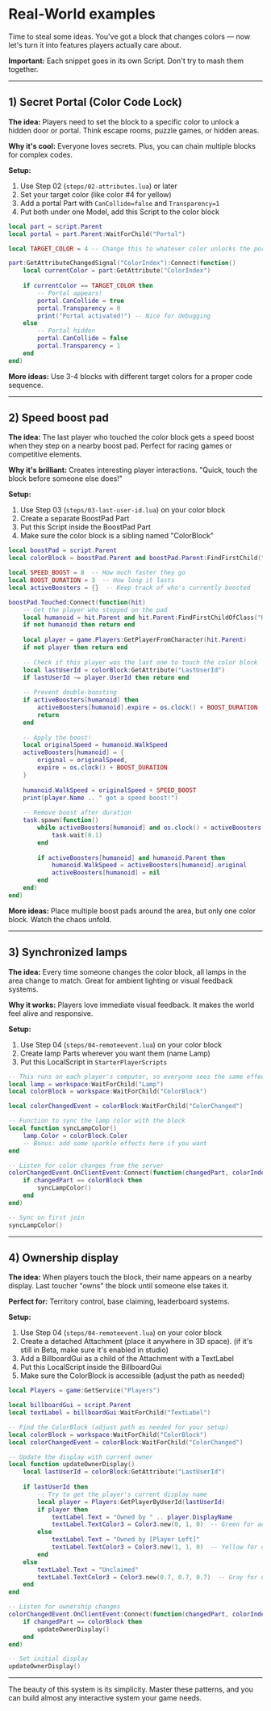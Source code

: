 # Real-World examples

Time to steal some ideas. You've got a block that changes colors — now let's turn it into features players actually care about.

**Important:** Each snippet goes in its own Script. Don't try to mash them together.

---

## 1) Secret Portal (Color Code Lock)

**The idea:** Players need to set the block to a specific color to unlock a hidden door or portal. Think escape rooms, puzzle games, or hidden areas.

**Why it's cool:** Everyone loves secrets. Plus, you can chain multiple blocks for complex codes.

**Setup:**
1. Use Step 02 (`steps/02-attributes.lua`) or later
2. Set your target color (like color #4 for yellow)
3. Add a portal Part with `CanCollide=false` and `Transparency=1`
4. Put both under one Model, add this Script to the color block

```lua
local part = script.Parent
local portal = part.Parent:WaitForChild("Portal")

local TARGET_COLOR = 4 -- Change this to whatever color unlocks the portal

part:GetAttributeChangedSignal("ColorIndex"):Connect(function()
    local currentColor = part:GetAttribute("ColorIndex")
    
    if currentColor == TARGET_COLOR then
        -- Portal appears!
        portal.CanCollide = true
        portal.Transparency = 0
        print("Portal activated!") -- Nice for debugging
    else
        -- Portal hidden
        portal.CanCollide = false
        portal.Transparency = 1
    end
end)
```

**More ideas:** Use 3-4 blocks with different target colors for a proper code sequence.

---

## 2) Speed boost pad

**The idea:** The last player who touched the color block gets a speed boost when they step on a nearby boost pad. Perfect for racing games or competitive elements.

**Why it's brilliant:** Creates interesting player interactions. "Quick, touch the block before someone else does!"

**Setup:**
1. Use Step 03 (`steps/03-last-user-id.lua`) on your color block
2. Create a separate BoostPad Part  
3. Put this Script inside the BoostPad Part
4. Make sure the color block is a sibling named "ColorBlock"

```lua
local boostPad = script.Parent
local colorBlock = boostPad.Parent and boostPad.Parent:FindFirstChild("ColorBlock") or boostPad

local SPEED_BOOST = 8  -- How much faster they go
local BOOST_DURATION = 3  -- How long it lasts
local activeBoosters = {}  -- Keep track of who's currently boosted

boostPad.Touched:Connect(function(hit)
    -- Get the player who stepped on the pad
    local humanoid = hit.Parent and hit.Parent:FindFirstChildOfClass("Humanoid")
    if not humanoid then return end
    
    local player = game.Players:GetPlayerFromCharacter(hit.Parent)
    if not player then return end
    
    -- Check if this player was the last one to touch the color block
    local lastUserId = colorBlock:GetAttribute("LastUserId")
    if lastUserId ~= player.UserId then return end
    
    -- Prevent double-boosting
    if activeBoosters[humanoid] then
        activeBoosters[humanoid].expire = os.clock() + BOOST_DURATION
        return
    end
    
    -- Apply the boost!
    local originalSpeed = humanoid.WalkSpeed
    activeBoosters[humanoid] = {
        original = originalSpeed,
        expire = os.clock() + BOOST_DURATION
    }
    
    humanoid.WalkSpeed = originalSpeed + SPEED_BOOST
    print(player.Name .. " got a speed boost!")
    
    -- Remove boost after duration
    task.spawn(function()
        while activeBoosters[humanoid] and os.clock() < activeBoosters[humanoid].expire do
            task.wait(0.1)
        end
        
        if activeBoosters[humanoid] and humanoid.Parent then
            humanoid.WalkSpeed = activeBoosters[humanoid].original
            activeBoosters[humanoid] = nil
        end
    end)
end)
```

**More ideas:** Place multiple boost pads around the area, but only one color block. Watch the chaos unfold.

---

## 3) Synchronized lamps

**The idea:** Every time someone changes the color block, all lamps in the area change to match. Great for ambient lighting or visual feedback systems.

**Why it works:** Players love immediate visual feedback. It makes the world feel alive and responsive.

**Setup:**
1. Use Step 04 (`steps/04-remoteevent.lua`) on your color block
2. Create lamp Parts wherever you want them (name Lamp)
3. Put this LocalScript in `StarterPlayerScripts`

```lua
-- This runs on each player's computer, so everyone sees the same effect
local lamp = workspace:WaitForChild("Lamp")
local colorBlock = workspace:WaitForChild("ColorBlock")

local colorChangedEvent = colorBlock:WaitForChild("ColorChanged")

-- Function to sync the lamp color with the block
local function syncLampColor()
    lamp.Color = colorBlock.Color
    -- Bonus: add some sparkle effects here if you want
end

-- Listen for color changes from the server
colorChangedEvent.OnClientEvent:Connect(function(changedPart, colorIndex)
    if changedPart == colorBlock then
        syncLampColor()
    end
end)

-- Sync on first join
syncLampColor()
```
---

## 4) Ownership display

**The idea:** When players touch the block, their name appears on a nearby display. Last toucher "owns" the block until someone else takes it.

**Perfect for:** Territory control, base claiming, leaderboard systems.

**Setup:**
1. Use Step 04 (`steps/04-remoteevent.lua`) on your color block
2. Create a detached Attachment (place it anywhere in 3D space). (if it's still in Beta, make sure it's enabled in studio)
3. Add a BillboardGui as a child of the Attachment with a TextLabel
4. Put this LocalScript inside the BillboardGui
5. Make sure the ColorBlock is accessible (adjust the path as needed)

```lua
local Players = game:GetService("Players")

local billboardGui = script.Parent
local textLabel = billboardGui:WaitForChild("TextLabel")

-- Find the ColorBlock (adjust path as needed for your setup)
local colorBlock = workspace:WaitForChild("ColorBlock")
local colorChangedEvent = colorBlock:WaitForChild("ColorChanged")

-- Update the display with current owner
local function updateOwnerDisplay()
    local lastUserId = colorBlock:GetAttribute("LastUserId")
    
    if lastUserId then
        -- Try to get the player's current display name
        local player = Players:GetPlayerByUserId(lastUserId)
        if player then
            textLabel.Text = "Owned by " .. player.DisplayName
            textLabel.TextColor3 = Color3.new(0, 1, 0)  -- Green for active
        else
            textLabel.Text = "Owned by [Player Left]"
            textLabel.TextColor3 = Color3.new(1, 1, 0)  -- Yellow for offline
        end
    else
        textLabel.Text = "Unclaimed"
        textLabel.TextColor3 = Color3.new(0.7, 0.7, 0.7)  -- Gray for unclaimed
    end
end

-- Listen for ownership changes
colorChangedEvent.OnClientEvent:Connect(function(changedPart, colorIndex)
    if changedPart == colorBlock then
        updateOwnerDisplay()
    end
end)

-- Set initial display
updateOwnerDisplay()
```

---


The beauty of this system is its simplicity. Master these patterns, and you can build almost any interactive system your game needs.
